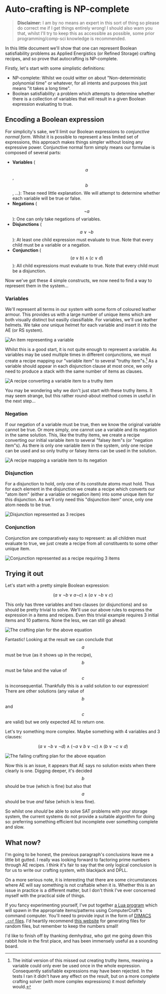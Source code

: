 # Auto-crafting is NP-complete

> **Disclaimer:** I am by no means an expert in this sort of thing so please do correct me if I get things entirely
> wrong! I should also warn you that, whilst I'll try to keep this as accessible as possible, some prior
> programming/comp-sci knowledge is recommended.

In this little document we'll show that one can represent Boolean satisfiability problems as Applied Energistics (or
Refined Storage) crafting recipes, and so prove that autocrafting is NP-complete.

Firstly, let's start with some simplistic definitions:
 - NP-complete: Whilst we could witter on about "Non-deterministic polynomial time" or whatever, for all intents and
   purposes this just means "it takes a long time".
 - Boolean satisfiability: a problem which attempts to determine whether there is a collection of variables that will
   result in a given Boolean expression evaluating to true.

## Encoding a Boolean expression
For simplicity's sake, we'll limit our Boolean expressions to *conjunctive normal form*. Whilst it is possible to
represent a less limited set of expressions, this approach makes things simpler without losing any expressive
power. Conjunctive normal form simply means our formulae is composed of several parts:

 - **Variables** ($$a$$, $$b$$, ...): These need little explanation. We will attempt to determine whether each variable
   will be true or false.
 - **Negations** ($$\neg a$$): One can only take negations of variables.
 - **Disjunctions** ($$a \vee \neg b$$): At least one child expression must evaluate to true. Note that every child must
   be a variable or a negation.
 - **Conjunction** ($$(a \vee b) \wedge (c \vee d)$$): All child expressions must evaluate to true. Note that every
   child must be a disjunction.

Now we've got these 4 simple constructs, we now need to find a way to represent them in the system...

###  Variables
We'll represent all terms in our system with some form of coloured leather armour. This provides us with a large number
of unique items which are both visually distinct but easilly classifiable. For variables, we'll use leather helmets. We
take *one* unique helmet for each variable and insert it into the AE (or RS system).

![An item representing a variable](variable.png "An item representing a variable")

Whilst this is a good start, it is not quite enough to represent a variable. As variables may be used multiple times in
different conjunctions, we must create a recipe mapping our "variable item" to several "truthy item"s.[^1] As a variable
should appear in each disjunction clause at most once, we only need to produce a stack with the same number of items as
clauses.

![A recipe converting a variable item to a truthy item](variable-true.png "A recipe converting a variable item to a truthy item")

You may be wondering why we don't just start with these truthy items. It may seem strange, but this rather round-about
method comes in useful in the next step...

### Negation
If our negation of a variable must be true, then we know the original variable cannot be true. Or more simply, one
cannot use a variable and its negation in the same solution. This, like the truthy items, we create a recipe converting
our initial variable item to several "falsey item"s (or "negation item"s). As there is only one variable item in the
system, only one recipe can be used and so only truthy or falsey items can be used in the solution.

![A recipe mapping a variable item to its negation](negation.png "A recipe mapping a variable item to its negation")

### Disjunction
For a disjunction to hold, only one of its constitute atoms must hold. Thus for each element in the disjunction we
create a recipe which converts our "atom item" (either a variable or negation item) into some unique item for this
disjunction. As we'll only need this "disjunction item" once, only one atom needs to be true.

![Disjunction represented as 3 recipes](disjunction.png "Disjunction represented as 3 recipes")

### Conjunction
Conjunction are comparatively easy to represent: as all children must evaluate to true, we just create a recipe from all
constituents to some other unique item.

![Conjunction represented as a recipe requiring 3 items](conjunction.png "Conjunction represented as a recipe requiring 3 items")

## Trying it out
Let's start with a pretty simple Boolean expression:

$$
(a \vee \neg b \vee a \neg c) \wedge (a \vee \neg b \vee c)
$$

This only has three variables and two clauses (or disjunctions) and so should be pretty trivial to solve. We'll use our
above rules to express the expression in a items and recipes. Even this trivial example requires 3 initial items and 10
patterns. None the less, we can still go ahead:

![The crafting plan for the above equation](solve.png "The crafting plan for the above equation")

Fantastic! Looking at the result we can conclude that $$a$$ must be true (as it shows up in the recipe), $$b$$ must be
false and the value of $$c$$ is inconsequential. Thankfully this is a valid solution to our expression! There are other
solutions (any value of $$b$$ and $$c$$ are valid) but we only expected AE to return one.

Let's try something more complex. Maybe something with 4 variables and 3 clauses:

$$
(a \vee \neg b \vee \neg d) \wedge (\neg a \vee b \vee \neg c) \wedge (b \vee \neg c \vee d)
$$

![The failing crafting plan for the above equation](fail.png "The failing crafting plan for the above equation")

Now this is an issue, it appears that AE says no solution exists when there clearly is one. Digging deeper, it's decided
$$b$$ should be true (which is fine) but also that $$a$$ should be true *and* false (which is less fine).

So whilst one *should* be able to solve SAT problems with your storage system, the current systems do not provide a
suitable algorithm for doing so: preferring something efficient but incomplete over something complete and slow.

## What now?
I'm going to be honest, the previous paragraph's conclusions leave me a little bit gutted. I really was looking forward
to factoring prime numbers through AE recipes. I think it's fair to say that the only logical conclusion is for us to
write our crafting system, with blackjack and DPLL.

On a more serious note, it is interesting that there are some circumstances where AE will say something is not craftable
when it is. Whether this is an issue in practice is a different matter, but I don't think I've ever concerned myself
with the practical side of things.

If you fancy experimenting yourself, I've put together [a Lua program][lua_cnf] which will spawn in the appropriate
items/patterns using ComputerCraft's command computer. You'll need to provide input in the form of [DIMACS `.cnf`
files][cnf_files]. I'd heartily recommend [this website](http://toughsat.appspot.com/) for generating files for random
files, but remember to keep the numbers small!

I'd like to finish off by thanking demhydraz, who got me going down this rabbit hole in the first place, and has been
immensely useful as a sounding board.

[lua_cnf]: https://gist.github.com/SquidDev/898a9674e412c851c31552e4ced615a6 "cnf.lua ComputerCraft script"
[cnf_files]: https://www.dwheeler.com/essays/minisat-user-guide.html "The .cnf format explained"

[^1]: The initial version of this missed out creating truthy items, meaning a variable could only ever be used once in
      the whole expression. Consequently satisfiable expressions may have been rejected. In the tests I ran it didn't
      have any effect on the result, but on a more complete crafting solver (with more complex expressions) it most
      definitely would.

<script src="https://cdnjs.cloudflare.com/ajax/libs/mathjax/2.7.0/MathJax.js?config=TeX-AMS-MML_HTMLorMML" type="text/javascript"></script>
